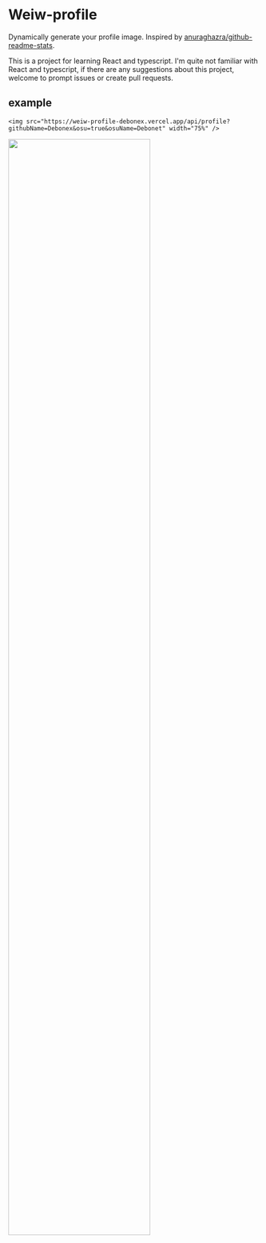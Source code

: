 # Weiw-profile

Dynamically generate your profile image. Inspired by [anuraghazra/github-readme-stats](https://github.com/anuraghazra/github-readme-stats).

This is a project for learning React and typescript. I'm quite not familiar with React and typescript, if there are any suggestions about this project, welcome to prompt issues or create pull requests.

## example

```<img src="https://weiw-profile-debonex.vercel.app/api/profile?githubName=Debonex&osu=true&osuName=Debonet" width="75%" />```

<img src="https://weiw-profile-debonex.vercel.app/api/profile?githubName=Debonex&osu=true&osuName=Debonet" width="75%" />
